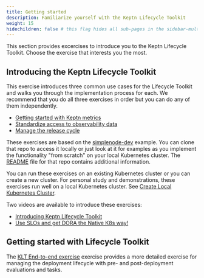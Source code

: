 ```yaml
---
title: Getting started
description: Familiarize yourself with the Keptn Lifecycle Toolkit
weight: 15
hidechildren: false # this flag hides all sub-pages in the sidebar-multicard.html
---
```


This section provides excercises to introduce you to
the Keptn Lifecycle Toolkit.
Choose the exercise that interests you the most.

## Introducing the Keptn Lifecycle Toolkit

This exercise introduces three common use cases for the Lifecycle Toolkit
and walks you through the implementation process for each.
We recommend that you do all three exercises in order
but you can do any of them independently.

* [Getting started with Keptn metrics](metrics)
* [Standardize access to observability data](observability)
* [Manage the release cycle](orchestrate)

These exercises are based on the
[simplenode-dev](https://github.com/keptn-sandbox/klt-on-k3s-with-argocd)
example.
You can clone that repo to access it locally
or just look at it for examples
as you implement the functionality "from scratch"
on your local Kubernetes cluster.
The
[README](https://github.com/keptn-sandbox/klt-on-k3s-with-argocd/blob/main/setup/observability/README.md)
file for that repo contains additional information.

You can run these exercises on an existing Kubernetes cluster
or you can create a new cluster.
For personal study and demonstrations,
these exercises run well on a local Kubernetes cluster.
See [Create Local Kubernetes Cluster](../install/k8s/#create-local-kubernetes-cluster).

Two videos are available to introduce these exercises:

* [Introducing Keptn Lifecycle Toolkit](https://youtu.be/449HAFYkUlY)
* [Use SLOs and get DORA the Native K8s way!](https://www.youtube.com/watch?v=zeEC0475SOU)

## Getting started with Lifecycle Toolkit

The
[KLT End-to-end exercise](generic-gs)
exercise provides a more detailed exercise
for managing the deployment lifecycle
with pre- and post-deployment evaluations and tasks.
